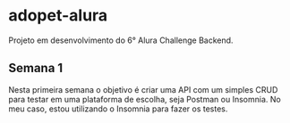 # adopet-alura
Projeto em desenvolvimento do 6° Alura Challenge Backend.

## Semana 1
Nesta primeira semana o objetivo é criar uma API com um simples CRUD para testar em uma plataforma de escolha, seja Postman ou Insomnia. No meu caso, estou utilizando o Insomnia para fazer os testes.

